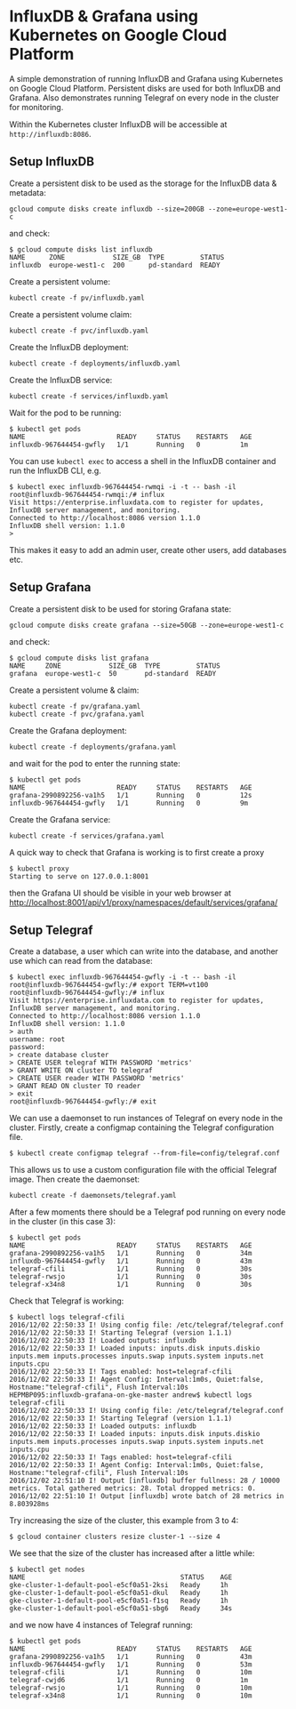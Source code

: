 # InfluxDB & Grafana using Kubernetes on Google Cloud Platform

A simple demonstration of running InfluxDB and Grafana using Kubernetes on Google Cloud Platform. Persistent disks are used for both InfluxDB and Grafana. Also demonstrates running Telegraf on every node in the cluster for monitoring.

Within the Kubernetes cluster InfluxDB will be accessible at `http://influxdb:8086`.

## Setup InfluxDB
Create a persistent disk to be used as the storage for the InfluxDB data & metadata:
```
gcloud compute disks create influxdb --size=200GB --zone=europe-west1-c
```
and check:
```
$ gcloud compute disks list influxdb
NAME      ZONE            SIZE_GB  TYPE         STATUS
influxdb  europe-west1-c  200      pd-standard  READY
```
Create a persistent volume:
```
kubectl create -f pv/influxdb.yaml
```
Create a persistent volume claim:
```
kubectl create -f pvc/influxdb.yaml
```
Create the InfluxDB deployment:
```
kubectl create -f deployments/influxdb.yaml
```
Create the InfluxDB service:
```
kubectl create -f services/influxdb.yaml
```
Wait for the pod to be running:
```
$ kubectl get pods
NAME                       READY     STATUS    RESTARTS   AGE
influxdb-967644454-gwfly   1/1       Running   0          1m
```
You can use `kubectl exec` to access a shell in the InfluxDB container and run the InfluxDB CLI, e.g.
```
$ kubectl exec influxdb-967644454-rwmqi -i -t -- bash -il
root@influxdb-967644454-rwmqi:/# influx
Visit https://enterprise.influxdata.com to register for updates, InfluxDB server management, and monitoring.
Connected to http://localhost:8086 version 1.1.0
InfluxDB shell version: 1.1.0
>
```
This makes it easy to add an admin user, create other users, add databases etc.

## Setup Grafana
Create a persistent disk to be used for storing Grafana state:
```
gcloud compute disks create grafana --size=50GB --zone=europe-west1-c
```
and check:
```
$ gcloud compute disks list grafana
NAME     ZONE            SIZE_GB  TYPE         STATUS
grafana  europe-west1-c  50       pd-standard  READY
```
Create a persistent volume & claim:
```
kubectl create -f pv/grafana.yaml
kubectl create -f pvc/grafana.yaml
```
Create the Grafana deployment:
```
kubectl create -f deployments/grafana.yaml
```
and wait for the pod to enter the running state:
```
$ kubectl get pods
NAME                       READY     STATUS    RESTARTS   AGE
grafana-2990892256-va1h5   1/1       Running   0          12s
influxdb-967644454-gwfly   1/1       Running   0          9m
```
Create the Grafana service:
```
kubectl create -f services/grafana.yaml
```
A quick way to check that Grafana is working is to first create a proxy
```
$ kubectl proxy
Starting to serve on 127.0.0.1:8001
```
then the Grafana UI should be visible in your web browser at <http://localhost:8001/api/v1/proxy/namespaces/default/services/grafana/>

## Setup Telegraf
Create a database, a user which can write into the database, and another use which can read from the database:
```
$ kubectl exec influxdb-967644454-gwfly -i -t -- bash -il
root@influxdb-967644454-gwfly:/# export TERM=vt100
root@influxdb-967644454-gwfly:/# influx
Visit https://enterprise.influxdata.com to register for updates, InfluxDB server management, and monitoring.
Connected to http://localhost:8086 version 1.1.0
InfluxDB shell version: 1.1.0
> auth
username: root
password:
> create database cluster
> CREATE USER telegraf WITH PASSWORD 'metrics'
> GRANT WRITE ON cluster TO telegraf
> CREATE USER reader WITH PASSWORD 'metrics'
> GRANT READ ON cluster TO reader
> exit
root@influxdb-967644454-gwfly:/# exit
```
We can use a daemonset to run instances of Telegraf on every node in the cluster. Firstly, create a configmap containing the Telegraf configuration file.
```
$ kubectl create configmap telegraf --from-file=config/telegraf.conf
```
This allows us to use a custom configuration file with the official Telegraf image. Then create the daemonset:
```
kubectl create -f daemonsets/telegraf.yaml
```
After a few moments there should be a Telegraf pod running on every node in the cluster (in this case 3):
```
$ kubectl get pods
NAME                       READY     STATUS    RESTARTS   AGE
grafana-2990892256-va1h5   1/1       Running   0          34m
influxdb-967644454-gwfly   1/1       Running   0          43m
telegraf-cfili             1/1       Running   0          30s
telegraf-rwsjo             1/1       Running   0          30s
telegraf-x34n8             1/1       Running   0          30s
```
Check that Telegraf is working:
```
$ kubectl logs telegraf-cfili
2016/12/02 22:50:33 I! Using config file: /etc/telegraf/telegraf.conf
2016/12/02 22:50:33 I! Starting Telegraf (version 1.1.1)
2016/12/02 22:50:33 I! Loaded outputs: influxdb
2016/12/02 22:50:33 I! Loaded inputs: inputs.disk inputs.diskio inputs.mem inputs.processes inputs.swap inputs.system inputs.net inputs.cpu
2016/12/02 22:50:33 I! Tags enabled: host=telegraf-cfili
2016/12/02 22:50:33 I! Agent Config: Interval:1m0s, Quiet:false, Hostname:"telegraf-cfili", Flush Interval:10s
HEPMBP095:influxdb-grafana-on-gke-master andrew$ kubectl logs telegraf-cfili
2016/12/02 22:50:33 I! Using config file: /etc/telegraf/telegraf.conf
2016/12/02 22:50:33 I! Starting Telegraf (version 1.1.1)
2016/12/02 22:50:33 I! Loaded outputs: influxdb
2016/12/02 22:50:33 I! Loaded inputs: inputs.disk inputs.diskio inputs.mem inputs.processes inputs.swap inputs.system inputs.net inputs.cpu
2016/12/02 22:50:33 I! Tags enabled: host=telegraf-cfili
2016/12/02 22:50:33 I! Agent Config: Interval:1m0s, Quiet:false, Hostname:"telegraf-cfili", Flush Interval:10s
2016/12/02 22:51:10 I! Output [influxdb] buffer fullness: 28 / 10000 metrics. Total gathered metrics: 28. Total dropped metrics: 0.
2016/12/02 22:51:10 I! Output [influxdb] wrote batch of 28 metrics in 8.803928ms
```
Try increasing the size of the cluster, this example from 3 to 4:
```
$ gcloud container clusters resize cluster-1 --size 4
```
We see that the size of the cluster has increased after a little while:
```
$ kubectl get nodes
NAME                                       STATUS    AGE
gke-cluster-1-default-pool-e5cf0a51-2ksi   Ready     1h
gke-cluster-1-default-pool-e5cf0a51-dkul   Ready     1h
gke-cluster-1-default-pool-e5cf0a51-f1sq   Ready     1h
gke-cluster-1-default-pool-e5cf0a51-sbg6   Ready     34s
```
and we now have 4 instances of Telegraf running:
```
$ kubectl get pods
NAME                       READY     STATUS    RESTARTS   AGE
grafana-2990892256-va1h5   1/1       Running   0          43m
influxdb-967644454-gwfly   1/1       Running   0          53m
telegraf-cfili             1/1       Running   0          10m
telegraf-cwjd6             1/1       Running   0          1m
telegraf-rwsjo             1/1       Running   0          10m
telegraf-x34n8             1/1       Running   0          10m
```
